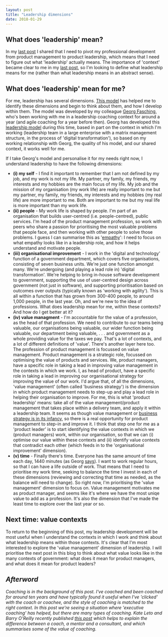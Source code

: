 ```yaml
---
layout: post
title: "Leadership dimensions"
date: 2018-01-29
---
```


## What does 'leadership' mean?

In my [last post](http://scottcolfer.com/2018/01/12/leadership.html) I shared that I need to pivot my professional development from product management to product leadership, which means that I need to figure out what 'leadership' actually means. The importance of 'context' became clear to me in my [last post](http://scottcolfer.com/2018/01/12/leadership.html), so I'm looking to define what leadership means for me (rather than what leadership means in an abstract sense).

## What does 'leadership' mean for me?

For me, leadership has several dimensions. [This model](https://georgfasching.com/introducing-the-prime-leadership-model/) has helped me to identify these dimensions and begin to think about them, and how I develop within them. The model was developed by my colleague [Georg Fasching](https://twitter.com/GeorgFasching), who's been working with me in a leadership coaching context for around a year (and agile coaching for a year before then). Georg has developed this [leadership model](https://georgfasching.com/introducing-the-prime-leadership-model/) during this time, based in part on the context in which I'm working (leadership team in a large enterprise with a matrix management structure, in the process of 'digital transformation'), so based on my working relationship with Georg, the quality of his model, and our shared context, it works well for me.

If I take Georg's model and personalise it for my needs right now, I understand leadership to have the following dimensions:

- **(i) my self** - I find it important to remember that I am not defined by my job, and my work is not my life. My partner, my family, my friends, my interests and my hobbies are the main focus of my life. My job and the mission of my organisation (my work life) are really important to me but my partner, my family, my friends, my interests and my hobbies (my real life) are more important to me. Both are important to me but my real life is more important than my work life.
- **(ii) people** - My work life is shaped by people. I'm part of an organisation that builds user-centred (i.e. people-centred), public services. I'm head of the product management profession, so work with peers who share a passion for prioritising the most valuable problems that people face, and then working with other people to solve those problems. I guess I can summarise this as '[empathy](http://scottcolfer.com/2015/07/23/empathy-and-digital-transformation.html)': I need to focus on what empathy looks like in a leadership role, and how it helps understand and motivate people.
- **(iii) organisational improvement** - I work in the 'digital and technology' function of a government department, which covers five organisations, consisting of seven business units. We're just one function amongst many. We're undergoing (and playing a lead role in) 'digital transformation'. We're helping to bring in-house software development to government, supporting the use of user-centred design across government (not just in software), and supporting prioritisation based on outcomes over outputs (typically known as 'working with agility'). This is all within a function that has grown from 300-400 people, to around 1,000 people, in the last year. Oh, and we're new to the idea of professions. What does leadership mean for me, within these contexts? And how do I get better at it?
- **(iv) value managment** - I'm accountable for the value of a profession, as the head of that profession. We need to contribute to our teams being valuable, our organisations being valuable, our wider function being valuable, our department being valuable, . . . and government as a whole providing value for the taxes we pay. That's a lot of contexts, and a lot of different definitions of 'value'. 
There's another layer here too. The profession of product management is focussed on value management. Product management is a strategic role, focussed on optimising the value of products and services. We, product managers, have a specific role in taking a lead in improving value management in the contexts in which we work. I, as head of product, have a specific role in taking a lead in improving our organisational strategy for improving the value of our work. I'd argue that, of all the dimensions, 'value management' (often called 'business strategy') is the dimension in which product management needs to step-up and play a lead role in helping their organisation to improve. For me, this is what 'product leadership' means: take all of the value management/product management that takes place within a delivery team, and apply it within a leadership team. It seems as though value management or [business strategy is in its infancy](http://scottcolfer.com/2018/01/12/leadership.html), so there is a real opportunity for product management to step-in and improve it. I think that step one for me as a 'product leader' is to start identifying the value contexts in which we (product managers) work, within our organisation, so that we can (i) optimise our value within these contexts and (ii) identify value contexts that contradict each other (which feeds in to the 'organisational improvement' dimension).
- **(v) time** - Finally there's time. Everyone has the same amount of time each day, 1440 minutes (as Georg [says](https://georgfasching.com/introducing-the-prime-leadership-model/)). I want to work regular hours, so that I can have a life outside of work. That means that I need to prioritise my work time, seeking to balance the time I invest in each of these dimensions (reviewing and correcting that time as needed, as the balance will need to change). So right now, I'm prioritising the 'value management' dimension to focus on. Value management motivates me as product manager, and seems like it's where we have the most uniqe value to add as a profession. It's also the dimension that I've made the least time to explore over the last year or so. 

## Next time: value contexts

To return to the beginning of this post, my leadership development will be most useful when I understand the contexts in which I work and think about what leadership means within those contexts. It's clear that I'm most interested to explore the 'value management' dimension of leadership. I will prioritise the next post in this blog to think about what value looks like in the many contexts of government: what does it mean for product managers, and what does it mean for product leaders?

## *Afterword*

*Coaching is in the background of this post. I've coached and been coached for around ten years and have typically found it useful when I've 'clicked' with the coach or coachee, and the style of coaching is matched to the right context. In this post we're seeing a situation where 'executive coaching' has helped, but there are many types of coaching. Kate Leto and Barry O'Reilly recently published [this post](https://medium.com/product-eq/everyone-needs-a-coach-9e317d2d5f76) which helps to explain the difference between a coach, a mentor and a consultant, and which summarises some of the value of coaching.*
